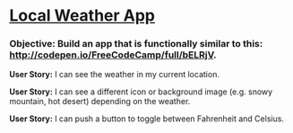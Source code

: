 # [Local Weather App](https://pytnik23.github.io/local-weather/)

### Objective: Build an app that is functionally similar to this: http://codepen.io/FreeCodeCamp/full/bELRjV.

**User Story:** I can see the weather in my current location.

**User Story:** I can see a different icon or background image (e.g. snowy mountain, hot desert) depending on the weather.

**User Story:** I can push a button to toggle between Fahrenheit and Celsius.
